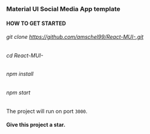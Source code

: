 ### Material UI Social Media App template

#### HOW TO GET STARTED
###### git clone https://github.com/amschel99/React-MUI-.git

###### cd React-MUI-

###### npm install

###### npm start

The project will run on port ```3000```.

#### Give this project a star.
